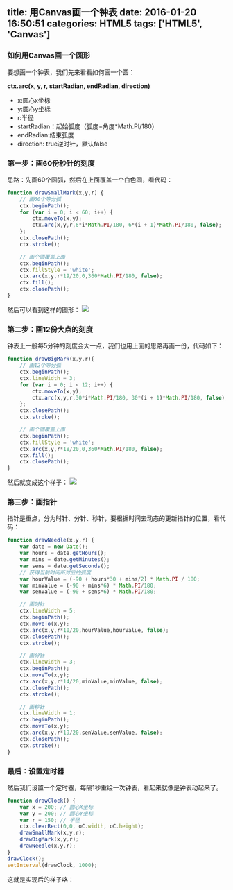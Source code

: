 title: 用Canvas画一个钟表
date: 2016-01-20 16:50:51
categories: HTML5
tags: ['HTML5', 'Canvas']
---


### 如何用Canvas画一个圆形
要想画一个钟表，我们先来看看如何画一个圆：


**ctx.arc(x, y, r, startRadian, endRadian, direction)**

- x:圆心x坐标
- y:圆心y坐标
- r:半径
- startRadian：起始弧度（弧度=角度*Math.PI/180）
- endRadian:结束弧度
- direction: true逆时针，默认false

<!-- more -->

### 第一步：画60份秒针的刻度
思路：先画60个圆弧，然后在上面覆盖一个白色圆，看代码：
```javascript
function drawSmallMark(x,y,r) {
	// 画60个等分弧
	ctx.beginPath();
	for (var i = 0; i < 60; i++) {
		ctx.moveTo(x,y);
		ctx.arc(x,y,r,6*i*Math.PI/180, 6*(i + 1)*Math.PI/180, false);
	};
	ctx.closePath();
	ctx.stroke();

	// 画个圆覆盖上面
	ctx.beginPath();
	ctx.fillStyle = 'white';		
	ctx.arc(x,y,r*19/20,0,360*Math.PI/180, false);	
	ctx.fill();
	ctx.closePath();
}
```
然后可以看到这样的图形：
![](img/clock1.jpg)

### 第二步：画12份大点的刻度
钟表上一般每5分钟的刻度会大一点，我们也用上面的思路再画一份，代码如下：
```javascript
function drawBigMark(x,y,r){
	// 画12个等分弧
	ctx.beginPath();
	ctx.lineWidth = 3;
	for (var i = 0; i < 12; i++) {
		ctx.moveTo(x,y);
		ctx.arc(x,y,r,30*i*Math.PI/180, 30*(i + 1)*Math.PI/180, false);
	};
	ctx.closePath();
	ctx.stroke();

	// 画个圆覆盖上面
	ctx.beginPath();
	ctx.fillStyle = 'white';		
	ctx.arc(x,y,r*18/20,0,360*Math.PI/180, false);	
	ctx.fill();
	ctx.closePath();
}
```
然后就变成这个样子：
![](img/clock2.jpg)
### 第三步：画指针
指针是重点，分为时针、分针、秒针，要根据时间去动态的更新指针的位置，看代码：
```javascript
function drawNeedle(x,y,r) {
	var date = new Date();
	var hours = date.getHours();
	var mins = date.getMinutes();
	var sens = date.getSeconds();
	// 获得当前时间所对应的弧度
	var hourValue = (-90 + hours*30 + mins/2) * Math.PI / 180;
	var minValue = (-90 + mins*6) * Math.PI/180;
	var senValue = (-90 + sens*6) * Math.PI/180;

	// 画时针
	ctx.lineWidth = 5;
	ctx.beginPath();
	ctx.moveTo(x,y);
	ctx.arc(x,y,r*10/20,hourValue,hourValue, false);	
	ctx.closePath();
	ctx.stroke();

	// 画分针
	ctx.lineWidth = 3;
	ctx.beginPath();
	ctx.moveTo(x,y);
	ctx.arc(x,y,r*14/20,minValue,minValue, false);	
	ctx.closePath();
	ctx.stroke();

	// 画秒针
	ctx.lineWidth = 1;
	ctx.beginPath();
	ctx.moveTo(x,y);
	ctx.arc(x,y,r*19/20,senValue,senValue, false);	
	ctx.closePath();
	ctx.stroke();
}
```
### 最后：设置定时器
然后我们设置一个定时器，每隔1秒重绘一次钟表，看起来就像是钟表动起来了。
```javascript
function drawClock() {
	var x = 200; // 圆心X坐标
	var y = 200; // 圆心Y坐标
	var r = 150; // 半径
	ctx.clearRect(0,0, oC.width, oC.height);
	drawSmallMark(x,y,r);
	drawBigMark(x,y,r);
	drawNeedle(x,y,r);
}
drawClock();
setInterval(drawClock, 1000);
```
这就是实现后的样子咯：

<canvas id="c1" width="400" height="400" style="background: white;"></canvas>

<script>
	window.onload = function() {
		var oC = document.querySelector('#c1');
		var ctx = oC.getContext('2d'); //获取画布的绘制环境，目前只有2d环境
		ctx.moveTo(200,200); // 设置起点

		function drawSmallMark(x,y,r) {
			// 画60个等分弧
			ctx.beginPath();
			for (var i = 0; i < 60; i++) {
				ctx.moveTo(x,y);
				ctx.arc(x,y,r,6*i*Math.PI/180, 6*(i + 1)*Math.PI/180, false);
			};
			ctx.closePath();
			ctx.stroke();

			// 画个圆覆盖上面
			ctx.beginPath();
			ctx.fillStyle = 'white';		
			ctx.arc(x,y,r*19/20,0,360*Math.PI/180, false);	
			ctx.fill();
			ctx.closePath();
		}
		function drawBigMark(x,y,r){
			// 画12个等分弧
			ctx.beginPath();
			ctx.lineWidth = 3;
			for (var i = 0; i < 12; i++) {
				ctx.moveTo(x,y);
				ctx.arc(x,y,r,30*i*Math.PI/180, 30*(i + 1)*Math.PI/180, false);
			};
			ctx.closePath();
			ctx.stroke();

			// 画个圆覆盖上面
			ctx.beginPath();
			ctx.fillStyle = 'white';		
			ctx.arc(x,y,r*18/20,0,360*Math.PI/180, false);	
			ctx.fill();
			ctx.closePath();
		}
		function drawNeedle(x,y,r) {


			var date = new Date();
			var hours = date.getHours();
			var mins = date.getMinutes();
			var sens = date.getSeconds();
			// 获得当前时间所对应的弧度
			var hourValue = (-90 + hours*30 + mins/2) * Math.PI / 180;
			var minValue = (-90 + mins*6) * Math.PI/180;
			var senValue = (-90 + sens*6) * Math.PI/180;

			// 画时针
			ctx.lineWidth = 5;
			ctx.beginPath();
			ctx.moveTo(x,y);
			ctx.arc(x,y,r*10/20,hourValue,hourValue, false);	
			ctx.closePath();
			ctx.stroke();

			// 画分针
			ctx.lineWidth = 3;
			ctx.beginPath();
			ctx.moveTo(x,y);
			ctx.arc(x,y,r*14/20,minValue,minValue, false);	
			ctx.closePath();
			ctx.stroke();

			// 画秒针
			ctx.lineWidth = 1;
			ctx.beginPath();
			ctx.moveTo(x,y);
			ctx.arc(x,y,r*19/20,senValue,senValue, false);	
			ctx.closePath();
			ctx.stroke();
		}
		function drawClock() {
			var x = 200; // 圆心X坐标
			var y = 200; // 圆心Y坐标
			var r = 150; // 半径
			ctx.clearRect(0,0, oC.width, oC.height);
			drawSmallMark(x,y,r);
			drawBigMark(x,y,r);
			drawNeedle(x,y,r);
		}
		drawClock();
		setInterval(drawClock, 1000);	
	}
</script>